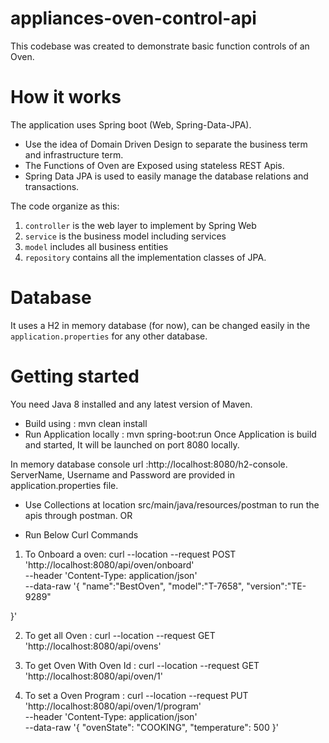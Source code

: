 # appliances-oven-control-api

This codebase was created to demonstrate basic function controls of an Oven.

# How it works

The application uses Spring boot (Web, Spring-Data-JPA).

- Use the idea of Domain Driven Design to separate the business term and infrastructure term.
- The Functions of Oven are Exposed using stateless REST Apis.
- Spring Data JPA is used to easily manage the database relations and transactions.

The code organize as this:

1. `controller` is the web layer to implement by Spring Web
2. `service` is the business model including services
3. `model` includes all business entities
4. `repository` contains all the implementation classes of JPA.

# Database

It uses a H2 in memory database (for now), can be changed easily in the `application.properties` for any other database.

# Getting started

You need Java 8 installed and any latest version of Maven.

- Build using : mvn clean install
- Run Application locally : mvn spring-boot:run
  Once Application is build and started, It will be launched on port 8080 locally.

In memory database console url :http://localhost:8080/h2-console.
ServerName, Username and Password are provided in application.properties file.

- Use Collections at location src/main/java/resources/postman to run the apis through postman.
  OR

* Run Below Curl Commands

1.  To Onboard a oven: curl --location --request POST 'http://localhost:8080/api/oven/onboard' \
    --header 'Content-Type: application/json' \
    --data-raw '{
    "name":"BestOven",
    "model":"T-7658",
    "version":"TE-9289"

}'

2.  To get all Oven : curl --location --request GET 'http://localhost:8080/api/ovens'

3.  To get Oven With Oven Id : curl --location --request GET 'http://localhost:8080/api/oven/1'

4.  To set a Oven Program : curl --location --request PUT 'http://localhost:8080/api/oven/1/program' \
     --header 'Content-Type: application/json' \
     --data-raw '{
    "ovenState": "COOKING",
    "temperature": 500
    }'

